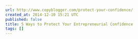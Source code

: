 ```yaml
---
url: http://www.copyblogger.com/protect-your-confidence/
created_at: 2014-12-10 15:21 UTC
published: false
title: 5 Ways to Protect Your Entrepreneurial Confidence
tags: []
---
```



